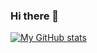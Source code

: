 ### Hi there 👋

[![My GitHub stats](https://github-readme-stats-git-master-jjh2613-jin.vercel.app/api?username=jjh2613)](https://github.com/anuraghazra/github-readme-stats)
<!--
**jjh2613/jjh2613** is a ✨ _special_ ✨ repository because its `README.md` (this file) appears on your GitHub profile.

Here are some ideas to get you started:

- 🔭 I’m currently working on ...
- 🌱 I’m currently learning ...
- 👯 I’m looking to collaborate on ...
- 🤔 I’m looking for help with ...
- 💬 Ask me about ...
- 📫 How to reach me: ...
- 😄 Pronouns: ...
- ⚡ Fun fact: ...
-->

